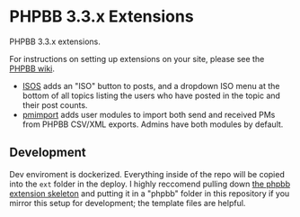 # PHPBB 3.3.x Extensions

PHPBB 3.3.x extensions.

For instructions on setting up extensions on your site, please see the [PHPBB wiki](https://www.phpbb.com/extensions/installing/).

- [ISOS](isos) adds an "ISO" button to posts, and a dropdown ISO menu at the bottom of all topics listing the users who have posted in the topic and their post counts.
- [pmimport](pmimport) adds user modules to import both send and received PMs from PHPBB CSV/XML exports. Admins have both modules by default.

## Development

Dev enviroment is dockerized. Everything inside of the repo will be copied into the `ext` folder in the deploy. I highly reccomend pulling down [the phpbb extension skeleton](https://github.com/phpbb-extensions/phpbb-ext-skeleton) and putting it in a "phpbb" folder in this repository if you mirror this setup for development; the template files are helpful.
